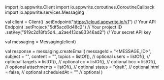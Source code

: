 import io.appwrite.Client
import io.appwrite.coroutines.CoroutineCallback
import io.appwrite.services.Messaging

val client = Client()
    .setEndpoint("https://cloud.appwrite.io/v1") // Your API Endpoint
    .setProject("5df5acd0d48c2") // Your project ID
    .setKey("919c2d18fb5d4...a2ae413da83346ad2") // Your secret API key

val messaging = Messaging(client)

val response = messaging.createEmail(
    messageId = "<MESSAGE_ID>",
    subject = "<SUBJECT>",
    content = "<CONTENT>",
    topics = listOf(), // optional
    users = listOf(), // optional
    targets = listOf(), // optional
    cc = listOf(), // optional
    bcc = listOf(), // optional
    attachments = listOf(), // optional
    status = "draft", // optional
    html = false, // optional
    scheduledAt = "" // optional
)
